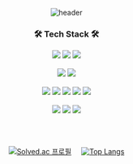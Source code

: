 <div align=center>
  
<!-- ![slice](https://capsule-render.vercel.app/api?type=slice&color=auto&height=200&text=Hi&nbsp;there👋&fontSize=48&fontAlign=80&rotate=12&fontAlignY=15&desc=YeongSeo's&nbsp;GitHub!&descAlign=80&descAlignY=35) <br>  -->

![header](https://capsule-render.vercel.app/api?type=waving&color=auto&height=270&section=header&text=Welcome&fontSize=70&animation=fadeIn&fontAlignY=38&desc=YeongSeo's&nbsp;%20GitHub!&descAlignY=53&descAlign=57)
 <br>  


### 🛠 Tech Stack 🛠
<img src="https://img.shields.io/badge/Java-007396?style=flat-square&logo=java&logoColor=white"/></a>
<img src="https://img.shields.io/badge/C++-00599C?style=flat-square&logo=C%2B%2B&logoColor=white"/></a>
<img src="https://img.shields.io/badge/Python-3766AB?style=flat-square&logo=Python&logoColor=white"/></a> 
<br>  
<img src="https://img.shields.io/badge/Spring-6DB33F?style=flat-square&logo=Spring&logoColor=white"/></a>
<img src="https://img.shields.io/badge/Mysql-4479A1?style=flat-square&logo=MySql&logoColor=white"/></a>
<br>  
<img src="https://img.shields.io/badge/HTML5-F93F17?style=flat-square&logo=html5&logoColor=white"/></a>
<img src="https://img.shields.io/badge/css-1572B6?style=flat-square&logo=css3&logoColor=white"/></a>
<img src="https://img.shields.io/badge/Javascript-ffb13b?style=flat-square&logo=javascript&logoColor=white"/></a>
<img src="https://img.shields.io/badge/React.js-61DAFB?style=flat-square&logo=React&logoColor=black"/></a>
<img src="https://img.shields.io/badge/Vue.js-4FC08D?style=flat-square&logo=Vue.js&logoColor=black"/></a>
<br>  
<img src="https://img.shields.io/badge/Git-F05032?style=flat-square&logo=Git&logoColor=white"/></a>
<img src="https://img.shields.io/badge/Jira-0052CC?style=flat-square&logo=Jira&logoColor=white"/></a>
<img src="https://img.shields.io/badge/AWS-232F3E?style=flat-square&logo=amazonaws&logoColor=white"/></a>

<br>  
<br>  

[![Solved.ac 프로필](http://mazassumnida.wtf/api/v2/generate_badge?boj=you2882)](https://solved.ac/you2882) &nbsp; &nbsp;
[![Top Langs](https://github-readme-stats.vercel.app/api/top-langs/?username=hanb613&layout=compact)](https://github.com/hanb613/github-readme-stats)

 
</div>
